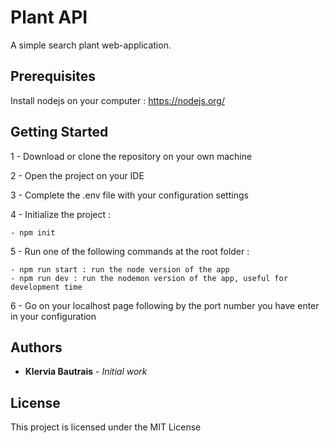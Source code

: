 # Plant API

A simple search plant web-application.

## Prerequisites

Install nodejs on your computer : https://nodejs.org/

## Getting Started

1 - Download or clone the repository on your own machine

2 - Open the project on your IDE

3 - Complete the .env file with your configuration settings

4 - Initialize the project :

    - npm init

5 - Run one of the following commands at the root folder :

    - npm run start : run the node version of the app
    - npm run dev : run the nodemon version of the app, useful for development time
    
6 - Go on your localhost page following by the port number you have enter in your configuration

## Authors

* **Klervia Bautrais** - *Initial work*

## License

This project is licensed under the MIT License
